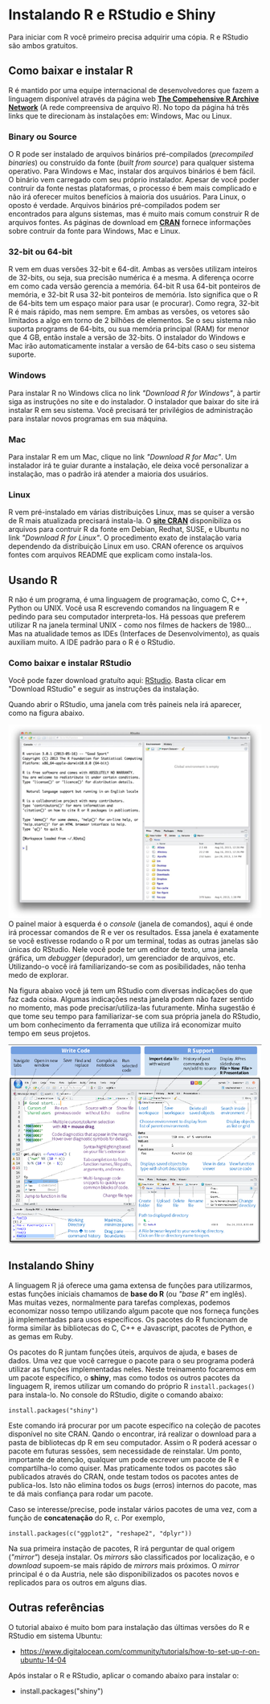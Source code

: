 # Instalando R e RStudio e Shiny

Para iniciar com R você primeiro precisa adquirir uma cópia. R e RStudio são ambos gratuitos.

## Como baixar e instalar R

R é mantido por uma equipe internacional de desenvolvedores que fazem a linguagem disponível através da página web [**The Compehensive R Archive Network**](cran.r-project.org) (A rede compreensiva de arquivo R). No topo da página há três links que te direcionam às instalações em: Windows, Mac ou Linux.

### Binary ou Source
O R pode ser instalado de arquivos binários pré-compilados (*precompiled binaries*) ou construído da fonte (*built from source*) para qualquer sistema operativo. Para Windows e Mac, instalar dos arquivos binários é bem fácil. O binário vem carregado com seu próprio instalador. Apesar de você poder contruir da fonte nestas plataformas, o processo é bem mais complicado e não irá oferecer muitos benefícios à maioria dos usuários. Para Linux, o oposto é verdade. Arquivos binários pré-compilados podem ser encontrados para alguns sistemas, mas é muito mais comum construir R de arquivos fontes. As páginas de download em [**CRAN**](https://cran.r-project.org/) fornece informações sobre contruir da fonte para Windows, Mac e Linux.

### 32-bit ou 64-bit

R vem em duas versões 32-bit e 64-dit. Ambas as versões utilizam inteiros de 32-bits, ou seja, sua precisão numérica é a mesma. A diferença ocorre em como cada versão gerencia a memória. 64-bit R usa 64-bit ponteiros de memória, e 32-bit R usa 32-bit ponteiros de memória. Isto significa que o R de 64-bits tem um espaço maior para usar (e procurar). Como regra, 32-bit R é mais rápido, mas nem sempre. Em ambas as versões, os vetores são limitados a algo em torno de 2 bilhões de elementos. Se o seu sistema não suporta programs de 64-bits, ou sua memória principal (RAM) for menor que 4 GB, então instale a versão de 32-bits. O instalador do Windows e Mac irão automaticamente instalar a versão de 64-bits caso o seu sistema suporte.

### Windows

Para instalar R no Windows clica no link *"Download R for Windows"*, à partir siga as instruções no site e do instalador. O instalador que baixar do site irá instalar R em seu sistema. Você precisará ter privilégios de administração para instalar novos programas em sua máquina.

### Mac

Para instalar R em um Mac, clique no link *"Download R for Mac"*. Um instalador irá te guiar durante a instalação, ele deixa você personalizar a instalação, mas o padrão irá atender a maioria dos usuários.

### Linux

R vem pré-instalado em várias distribuições Linux, mas se quiser a versão de R mais atualizada precisará instala-la. O [**site CRAN**](https://cran.r-project.org/) disponibiliza os arquivos para contruir R da fonte em Debian, Redhat, SUSE, e Ubuntu no link *"Download R for Linux"*. O procedimento exato de instalação varia dependendo da distribuição Linux em uso. CRAN oference os arquivos fontes com arquivos README que explicam como instala-los.

## Usando R

R não é um programa, é uma linguagem de programação, como C, C++, Python ou UNIX. Você usa R escrevendo comandos na linguagem R e pedindo para seu computador interpreta-los. Há pessoas que preferem utilizar R na janela terminal UNIX - como nos filmes de hackers de 1980... Mas na atualidade temos as IDEs (Interfaces de Desenvolvimento), as quais auxiliam muito. A IDE padrão para o R é o RStudio.

### Como baixar e instalar RStudio

Você pode fazer download gratuíto aqui: [RStudio](https://www.rstudio.com/products/rstudio/).
Basta clicar em "Download RStudio" e seguir as instruções da instalação.

Quando abrir o RStudio, uma janela com três paineis nela irá aparecer, como na figura abaixo. 

![Primeira vez no RStudio](A1.jpg)
O painel maior à esquerda é o *console* (janela de comandos), aqui é onde irá processar comandos de R e ver os resultados. Essa janela é exatamente se você estivesse rodando o R por um terminal, todas as outras janelas são únicas do RStudio. Nele você pode ter um editor de texto, uma janela gráfica, um *debugger* (depurador), um gerenciador de arquivos, etc. Utilizando-o você irá familiarizando-se com as posibilidades, não tenha medo de explorar.

Na figura abaixo você já tem um RStudio com diversas indicações do que faz cada coisa. Algumas indicações nesta janela podem não fazer sentido no momento, mas pode precisar/utiliza-las futuramente. Minha sugestão é que tome seu tempo para familiarizar-se com sua própria janela do RStudio, um bom conhecimento da ferramenta que utiliza irá economizar muito tempo em seus projetos.

![RStudio cheatsheet](a1.png)

## Instalando Shiny

A linguagem R já oferece uma gama extensa de funções para utilizarmos, estas funções iniciais chamamos de **base do R** (ou *"base R"* em inglês). Mas muitas vezes, normalmente para tarefas complexas, podemos economizar nosso tempo utilizando algum pacote que nos forneça funções já implementadas para usos específicos. Os pacotes do R funcionam de forma similar às bibliotecas do C, C++ e Javascript, pacotes de Python, e as gemas em Ruby.

Os pacotes do R juntam funções úteis, arquivos de ajuda, e bases de dados. Uma vez que você carregue o pacote para o seu programa poderá utilizar as funções implementadas neles. Neste treinamento focaremos em um pacote específico, o **shiny**, mas como todos os outros pacotes da linguagem R, iremos utilizar um comando do próprio R `install.packages()` para instala-lo. No console do RStudio, digite o comando abaixo:

```
install.packages("shiny")
```
Este comando irá procurar por um pacote específico na coleção de pacotes disponível no site CRAN. Qando o encontrar, irá realizar o download para a pasta de bibliotecas dp R em seu computador. Assim o R poderá acessar o pacote em futuras sessões, sem necessidade de reinstalar. Um ponto, importante de atenção, qualquer um pode escrever um pacote de R e compartilha-lo como quiser. Mas praticamente todos os pacotes são publicados através do CRAN, onde testam todos os pacotes antes de publica-los. Isto não elimina todos os *bugs* (erros) internos do pacote, mas te dá mais confiança para rodar um pacote.

Caso se interesse/precise, pode instalar vários pacotes de uma vez, com a função de **concatenação** do R, `c`. Por exemplo,

```
install.packages(c("ggplot2", "reshape2", "dplyr"))
```

Na sua primeira instação de pacotes, R irá perguntar de qual origem (*"mirror"*) deseja instalar. Os *mirrors* são classificados por localização, e o *download* supoem-se mais rápido de *mirrors* mais próximos. O *mirror* principal é o da Austria, nele são disponibilizados os pacotes novos e replicados para os outros em alguns dias.

## Outras referências

O tutorial abaixo é muito bom para instalação das últimas versões do R e RStudio em sistema Ubuntu:
* https://www.digitalocean.com/community/tutorials/how-to-set-up-r-on-ubuntu-14-04

Após instalar o R e RStudio, aplicar o comando abaixo para instalar o:
* install.packages("shiny")